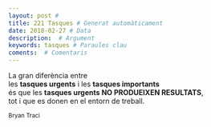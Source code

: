 ```yaml
---
layout: post #
title: 221 Tasques # Generat automàticament
date: 2018-02-27 # Data
description:  # Argument
keywords: tasques # Paraules clau
coments:  # Comentaris
---
```


La gran diferència entre <br />
les **tasques urgents** i les **tasques importants** <br />
és que les **tasques urgents NO PRODUEIXEN RESULTATS**, <br />
tot i que es donen en el entorn de treball. <br />

<small>Bryan Traci</small>
